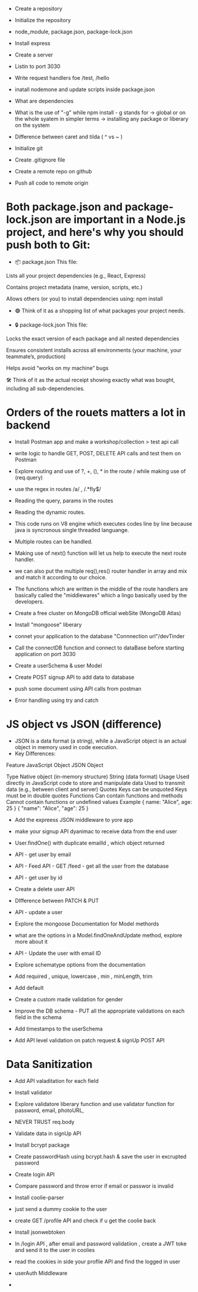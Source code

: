 - Create a repository
- Initialize the repository
- node_module, package.json, package-lock.json
- Install express
- Create a server
- Listin to port 3030
- Write request handlers foe /test, /hello
- inatall nodemone and update scripts inside package.json 
- What are dependencies
- What is the use of "-g" while npm install - g stands for -> global or on the whole syatem in simpler terms -> installing any package or liberary on the system
- Difference between caret and tilda ( ^ vs ~ )

- Initialize git 
- Create .gitignore file
- Create a remote repo on github
- Push all code to remote origin

# Both package.json and package-lock.json are important in a Node.js project, and here's why you should push both to Git:

- 📦 package.json
This file:

Lists all your project dependencies (e.g., React, Express)

Contains project metadata (name, version, scripts, etc.)

Allows others (or you) to install dependencies using: npm install

- 🟢 Think of it as a shopping list of what packages your project needs.

- 🔒 package-lock.json
This file:

Locks the exact version of each package and all nested dependencies

Ensures consistent installs across all environments (your machine, your teammate’s, production)

Helps avoid “works on my machine” bugs

🛠️ Think of it as the actual receipt showing exactly what was bought, including all sub-dependencies.

# Orders of the rouets matters a lot in backend 

- Install Postman app and make a workshop/collection > test api call 
- write logic to handle GET, POST, DELETE API calls and test them on Postman
- Explore routing and use of ?, +, (), * in the route / while making use of (req.query)
- use the regex in routes /a/ , /.*fly$/ 
- Reading the query, params in the routes
- Reading the dynamic routes.

- This code runs on V8 engine which executes codes line by line because java is syncronous single threaded languange.
- Multiple routes can be handled.
- Making use of next() function will let us help to execute the next route handler.
- we can also put the multiple req(),res() router handler in array and mix and match it according to our choice.
- The functions which are written in the middle of the route handlers are basically called the "middlewares" which a lingo basically used by the developers.

- Create a free cluster on MongoDB official webSite (MongoDB Atlas)
- Install "mongoose" liberary
- connet your application to the database "Connnection url"/devTinder
- Call the connectDB function and connect to dataBase before starting application on port 3030
- Create a userSchema & user Model 
- Create POST signup API to add data to database 
- push some document using API calls from postman
- Error handling using try and catch

# JS object vs JSON (difference)
- JSON is a data format (a string), while a JavaScript object is an actual object in memory used in code execution.
- Key Differences:

Feature	   JavaScript Object	                                            JSON Object

Type	   Native object (in-memory structure)	                            String (data format)
Usage	   Used directly in JavaScript code to store and manipulate data	Used to transmit data (e.g., between client and server)
Quotes	   Keys can be unquoted	                                            Keys must be in double quotes
Functions  Can contain functions and methods	                            Cannot contain functions or undefined values
Example	   { name: "Alice", age: 25 }	                                    { "name": "Alice", "age": 25 }

- Add the expreess JSON middleware to yore app
- make your signup API dyanimac to receive data from the end user
- User.findOne() with duplicate emailId , which object returned 
- API - get user by email
- API - Feed API - GET /feed - get all the user from the database 
- API - get user by id
- Create a delete user API
- DIfference between PATCH & PUT 
- API - update a user 
- Explore the mongoose Documentation for Model methords
- what are the options in a Model.findOneAndUpdate method, explore more about it 
- API - Update the user with email ID

- Explore schematype options from the documentation 
- Add required , unique, lowercase , min , minLength, trim
- Add default 
- Create a custom made validation for gender
- Improve the DB schema - PUT all the appropriate validations on each field in the schema 
- Add timestamps to the userSchema 
- Add API level validation on patch request & signUp POST API 
# Data Sanitization
- Add API valaditation for each field
- Install validator 
- Explore validatore liberary function and use validator function for password, email, photoURL, 
- NEVER TRUST req.body

- Validate data in signUp API
- Install bcrypt package 
- Create passwordHash using bcrypt.hash & save the user in excrupted password
- Create login API 
- Compare password and throw error if email or passwor is invalid 

- Install coolie-parser
- just send a dummy cookie to the user 
- create GET /profile API and check if u get the coolie back
- Install jsonwebtoken
- In /login API , after email and password validatiion , create a JWT toke and send it to the user in coolies 
- read the cookies in side your proflie API and find the logged in user 
- userAuth Middleware
-


